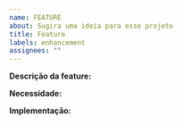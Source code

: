 ```yaml
---
name: FEATURE
about: Sugira uma ideia para esse projeto
title: Feature
labels: enhancement
assignees: ""
---
```


**Descrição da feature:**

<!-- Aqui você descreve o que irá mudar com sua feature. -->

**Necessidade:**

<!-- Aqui você descreve o porquê de sua feature é necessária. -->

**Implementação:**

<!-- Aqui você pode dar ideias de implementações para sua feature. -->

